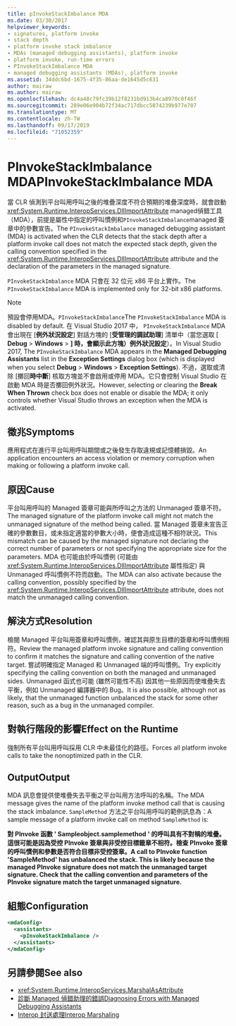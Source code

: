 ```yaml
---
title: pInvokeStackImbalance MDA
ms.date: 03/30/2017
helpviewer_keywords:
- signatures, platform invoke
- stack depth
- platform invoke stack imbalance
- MDAs (managed debugging assistants), platform invoke
- platform invoke, run-time errors
- PInvokeStackImbalance MDA
- managed debugging assistants (MDAs), platform invoke
ms.assetid: 34ddc6bd-1675-4f35-86aa-de1645d5c631
author: mairaw
ms.author: mairaw
ms.openlocfilehash: dc4a48c79fc39b12f8231bd913b4ca8970c0f46f
ms.sourcegitcommit: 289e06e904b72f34ac717dbcc5074239b977e707
ms.translationtype: MT
ms.contentlocale: zh-TW
ms.lasthandoff: 09/17/2019
ms.locfileid: "71052359"
---
```

# <a name="pinvokestackimbalance-mda"></a><span data-ttu-id="cdc75-102">PInvokeStackImbalance MDA</span><span class="sxs-lookup"><span data-stu-id="cdc75-102">PInvokeStackImbalance MDA</span></span>

<span data-ttu-id="cdc75-103">當 CLR 偵測到平台叫用呼叫之後的堆疊深度不符合預期的堆疊深度時，就會啟動<xref:System.Runtime.InteropServices.DllImportAttribute> managed偵錯工具（MDA），前提是屬性中指定的呼叫慣例和`PInvokeStackImbalance`managed 簽章中的參數宣告。</span><span class="sxs-lookup"><span data-stu-id="cdc75-103">The `PInvokeStackImbalance` managed debugging assistant (MDA) is activated when the CLR detects that the stack depth after a platform invoke call does not match the expected stack depth, given the calling convention specified in the <xref:System.Runtime.InteropServices.DllImportAttribute> attribute and the declaration of the parameters in the managed signature.</span></span>

<span data-ttu-id="cdc75-104">`PInvokeStackImbalance` MDA 只會在 32 位元 x86 平台上實作。</span><span class="sxs-lookup"><span data-stu-id="cdc75-104">The `PInvokeStackImbalance` MDA is implemented only for 32-bit x86 platforms.</span></span>

> [!NOTE]
> <span data-ttu-id="cdc75-105">預設會停用MDA。`PInvokeStackImbalance`</span><span class="sxs-lookup"><span data-stu-id="cdc75-105">The `PInvokeStackImbalance` MDA is disabled by default.</span></span> <span data-ttu-id="cdc75-106">在 Visual Studio 2017 中， `PInvokeStackImbalance` MDA 會出現在 [**例外狀況設定**] 對話方塊的 [**受管理的調試助理**] 清單中（當您選取 [ **Debug**  >  **Windows**  >  **] 時，會顯示此方塊）例外狀況設定**）。</span><span class="sxs-lookup"><span data-stu-id="cdc75-106">In Visual Studio 2017, The `PInvokeStackImbalance` MDA appears in the **Managed Debugging Assistants** list in the **Exception Settings** dialog box (which is displayed when you select **Debug** > **Windows** > **Exception Settings**).</span></span> <span data-ttu-id="cdc75-107">不過，選取或清除 [擲回**時中斷**] 核取方塊並不會啟用或停用 MDA。它只會控制 Visual Studio 在啟動 MDA 時是否擲回例外狀況。</span><span class="sxs-lookup"><span data-stu-id="cdc75-107">However, selecting or clearing the **Break When Thrown** check box does not enable or disable the MDA; it only controls whether Visual Studio throws an exception when the MDA is activated.</span></span>

## <a name="symptoms"></a><span data-ttu-id="cdc75-108">徵兆</span><span class="sxs-lookup"><span data-stu-id="cdc75-108">Symptoms</span></span>

<span data-ttu-id="cdc75-109">應用程式在進行平台叫用呼叫期間或之後發生存取違規或記憶體損毀。</span><span class="sxs-lookup"><span data-stu-id="cdc75-109">An application encounters an access violation or memory corruption when making or following a platform invoke call.</span></span>

## <a name="cause"></a><span data-ttu-id="cdc75-110">原因</span><span class="sxs-lookup"><span data-stu-id="cdc75-110">Cause</span></span>

<span data-ttu-id="cdc75-111">平台叫用呼叫的 Managed 簽章可能與所呼叫之方法的 Unmanaged 簽章不符。</span><span class="sxs-lookup"><span data-stu-id="cdc75-111">The managed signature of the platform invoke call might not match the unmanaged signature of the method being called.</span></span>  <span data-ttu-id="cdc75-112">當 Managed 簽章未宣告正確的參數數目，或未指定適當的參數大小時，便會造成這種不相符狀況。</span><span class="sxs-lookup"><span data-stu-id="cdc75-112">This mismatch can be caused by the managed signature not declaring the correct number of parameters or not specifying the appropriate size for the parameters.</span></span>  <span data-ttu-id="cdc75-113">MDA 也可能由於呼叫慣例 (可能由 <xref:System.Runtime.InteropServices.DllImportAttribute> 屬性指定) 與 Unmanaged 呼叫慣例不符而啟動。</span><span class="sxs-lookup"><span data-stu-id="cdc75-113">The MDA can also activate because the calling convention, possibly specified by the <xref:System.Runtime.InteropServices.DllImportAttribute> attribute, does not match the unmanaged calling convention.</span></span>

## <a name="resolution"></a><span data-ttu-id="cdc75-114">解決方式</span><span class="sxs-lookup"><span data-stu-id="cdc75-114">Resolution</span></span>

<span data-ttu-id="cdc75-115">檢閱 Managed 平台叫用簽章和呼叫慣例，確認其與原生目標的簽章和呼叫慣例相符。</span><span class="sxs-lookup"><span data-stu-id="cdc75-115">Review the managed platform invoke signature and calling convention to confirm it matches the signature and calling convention of the native target.</span></span>  <span data-ttu-id="cdc75-116">嘗試明確指定 Managed 和 Unmanaged 端的呼叫慣例。</span><span class="sxs-lookup"><span data-stu-id="cdc75-116">Try explicitly specifying the calling convention on both the managed and unmanaged sides.</span></span> <span data-ttu-id="cdc75-117">Unmanaged 函式也可能 (雖然可能性不高) 因其他一些原因而使堆疊失去平衡，例如 Unmanaged 編譯器中的 Bug。</span><span class="sxs-lookup"><span data-stu-id="cdc75-117">It is also possible, although not as likely, that the unmanaged function unbalanced the stack for some other reason, such as a bug in the unmanaged compiler.</span></span>

## <a name="effect-on-the-runtime"></a><span data-ttu-id="cdc75-118">對執行階段的影響</span><span class="sxs-lookup"><span data-stu-id="cdc75-118">Effect on the Runtime</span></span>

<span data-ttu-id="cdc75-119">強制所有平台叫用呼叫採用 CLR 中未最佳化的路徑。</span><span class="sxs-lookup"><span data-stu-id="cdc75-119">Forces all platform invoke calls to take the nonoptimized path in the CLR.</span></span>

## <a name="output"></a><span data-ttu-id="cdc75-120">Output</span><span class="sxs-lookup"><span data-stu-id="cdc75-120">Output</span></span>

<span data-ttu-id="cdc75-121">MDA 訊息會提供使堆疊失去平衡之平台叫用方法呼叫的名稱。</span><span class="sxs-lookup"><span data-stu-id="cdc75-121">The MDA message gives the name of the platform invoke method call that is causing the stack imbalance.</span></span> <span data-ttu-id="cdc75-122">`SampleMethod` 方法之平台叫用呼叫的範例訊息為：</span><span class="sxs-lookup"><span data-stu-id="cdc75-122">A sample message of a platform invoke call on method `SampleMethod` is:</span></span>

<span data-ttu-id="cdc75-123">**對 PInvoke 函數 ' Sampleobject.samplemethod ' 的呼叫具有不對稱的堆疊。這很可能是因為受控 PInvoke 簽章與非受控目標籤章不相符。檢查 PInvoke 簽章的呼叫慣例和參數是否符合目標非受控簽章。**</span><span class="sxs-lookup"><span data-stu-id="cdc75-123">**A call to PInvoke function 'SampleMethod' has unbalanced the stack. This is likely because the managed PInvoke signature does not match the unmanaged target signature. Check that the calling convention and parameters of the PInvoke signature match the target unmanaged signature.**</span></span>

## <a name="configuration"></a><span data-ttu-id="cdc75-124">組態</span><span class="sxs-lookup"><span data-stu-id="cdc75-124">Configuration</span></span>

```xml
<mdaConfig>
  <assistants>
    <pInvokeStackImbalance />
  </assistants>
</mdaConfig>
```

## <a name="see-also"></a><span data-ttu-id="cdc75-125">另請參閱</span><span class="sxs-lookup"><span data-stu-id="cdc75-125">See also</span></span>

- <xref:System.Runtime.InteropServices.MarshalAsAttribute>
- [<span data-ttu-id="cdc75-126">診斷 Managed 偵錯助理的錯誤</span><span class="sxs-lookup"><span data-stu-id="cdc75-126">Diagnosing Errors with Managed Debugging Assistants</span></span>](diagnosing-errors-with-managed-debugging-assistants.md)
- [<span data-ttu-id="cdc75-127">Interop 封送處理</span><span class="sxs-lookup"><span data-stu-id="cdc75-127">Interop Marshaling</span></span>](../interop/interop-marshaling.md)
